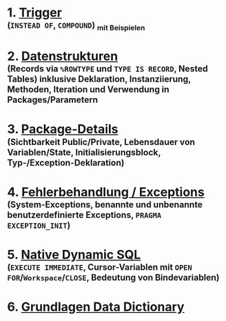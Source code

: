 
# 1. [Trigger](https://github.com/IxI-Enki/DBITheorie-002/blob/master/plsql-as-a-whole.md#schritt-10-einf%C3%BChrung-in-trigger--automatisierte-aktionen)<br><sup><sub> (`INSTEAD OF`, `COMPOUND`) <sub>mit Beispielen</sub></sup>
# 2. [Datenstrukturen](https://github.com/IxI-Enki/DBITheorie-002/blob/master/plsql-as-a-whole.md#schritt-13-datenstrukturen-teil-1--records)<br><sup><sub>  (Records via `%ROWTYPE` und `TYPE IS RECORD`, Nested Tables) inklusive Deklaration, Instanziierung, Methoden, Iteration und Verwendung in Packages/Parametern</sub></sup>
# 3. [Package-Details](https://github.com/IxI-Enki/DBITheorie-002/blob/master/plsql-as-a-whole.md#schritt-15-packages--sichtbarkeit-lebensdauer--initialisierung)<br><sup><sub>  (Sichtbarkeit Public/Private, Lebensdauer von Variablen/State, Initialisierungsblock, Typ-/Exception-Deklaration)</sub></sup>
# 4. [Fehlerbehandlung / Exceptions](https://github.com/IxI-Enki/DBITheorie-002/blob/master/plsql-as-a-whole.md#schritt-16-fehlerbehandlung-teil-1--grundlagen-und-system-exceptions)<br><sup><sub>  (System-Exceptions, benannte und unbenannte benutzerdefinierte Exceptions, `PRAGMA EXCEPTION_INIT`)</sub></sup>
# 5. [Native Dynamic SQL](https://github.com/IxI-Enki/DBITheorie-002/blob/master/plsql-as-a-whole.md#schritt-19-native-dynamic-sql-teil-1--grundlagen-und-execute-immediate)<br><sup><sub>  (`EXECUTE IMMEDIATE`, Cursor-Variablen mit `OPEN FOR`/`Workspace`/`CLOSE`, Bedeutung von Bindevariablen)</sub></sup>
# 6. [Grundlagen Data Dictionary](https://github.com/IxI-Enki/DBITheorie-002/blob/master/plsql-as-a-whole.md#schritt-21-grundlagen-data-dictionary--metadaten-der-datenbank)
